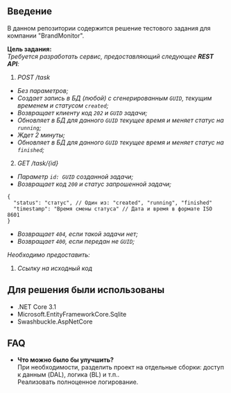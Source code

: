 ## Введение
В данном репозитории содержится решение тестового задания для компании "BrandMonitor".  

**Цель задания:**  
*Требуется разработать сервис, предоставляющий следующее **REST API**:*
1. *POST /task*  
* *Без параметров;*  
* *Создает запись в БД (любой) с сгенерированным `GUID`, текущим временем и статусом `created`;*
* *Возвращает клиенту код `202` и `GUID` задачи;*
* *Обновляет в БД для данного `GUID` текущее время и меняет статус на `running`;*
* *Ждет 2 минуты;*
* *Обновляет в БД для данного `GUID` текущее время и меняет статус на `finished`;*

2. *GET /task/{id}*
* *Параметр `id: GUID` созданной задачи;*
* *Возвращает код `200` и статус запрошенной задачи;*
```
{
  "status": "статус", // Один из: "created", "running", "finished"
  "timestamp": "Время смены статуса" // Дата и время в формате ISO 8601
}
```
* *Возвращает `404`, если такой задачи нет;*
* *Возвращает `400`, если передан не `GUID`;*

*Необходимо предоставить:*
1. *Ссылку на исходный код*

## Для решения были использованы
- .NET Core 3.1
- Microsoft.EntityFrameworkCore.Sqlite
- Swashbuckle.AspNetCore
  
## FAQ
- **Что можно было бы улучшить?**  
При необходимости, разделить проект на отдельные сборки: доступ к данным (DAL), логика (BL) и т.п..  
Реализовать полноценное логирование.
